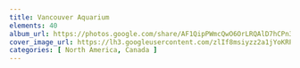```yaml
---
title: Vancouver Aquarium
elements: 40
album_url: https://photos.google.com/share/AF1QipPWmcQwO6OrLRQAlD7hCPn3FS5-HseRZbdg0Cqdx0fEmH9HPU2i41MzbJ0j2pOPOg?key=ak5hOUYzUGR0X043WXIwbFdySFFBVjIyWXFjWGtn
cover_image_url: https://lh3.googleusercontent.com/zlIf8msiyzz2a1jYoKRPhtfcB4gYbiBHNnjt-098kQ8oJ-npNualPXFGhlx8sA8ZVVtXJzNt0ucAwWCJ_hUTDXSJicuq7JZbnq8SeNXQYQH-8sjbihaBbW1Ok0h7qRdbnrnKeOU92fCJByVnG_7WndYaChSTRIvoKRvORNQu7F-MUGVdd6SYKTJwVznA1nsmUQ5Vpx3WkLx9zfREjKAjotOJd7kJHfVck3vrEeX90rcXqYft57BgOJMLg5mxgmv-FEeDZfKbkJxbesYzaGOTVNVYLfp6mbzGX_21pSQ1T8sOWqBtupMhsv7o6dvL_OrXmBtyUAWg4GeGzfour7fjzJ_9NMD1dh6viJYryjFbEkmT8V3GmseKDVfyYDAerV5TZTKMNBjJ0z3NkSg558wZcGCDXyto7wPQ6Gq-stATXwzruI7vVPYg3WCNkudSfI2ShrX1Xwv1tYa9zgXFC9icHHtyQAVNJ600e6vMHF3soFf1BQdN4ql17n8J6epvXr3gHQb1GmJoEEF23sOekTATz70FvjT8n_pdhLDuN-o-5XMcVvqmXX_wDZfn7BzmHrL1FFEPYkSscWZqh9-Lbr3lZsXvdQ8gV7asDoRAorTzjaJAQrw6WvHyy8RXbLY1TZD9EP6O4WFY3DAtG_162Q8PNv75AQ=s195-p-k-no
categories: [ North America, Canada ]
---
```

